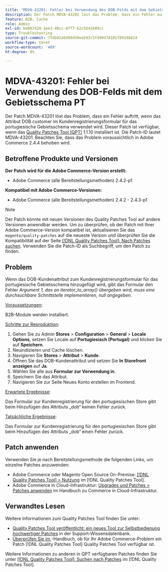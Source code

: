 ```yaml
---
title: 'MDVA-43201: Fehler bei Verwendung des DOB-Felds mit dem Gebietsschema PT'
description: Der Patch MDVA-43201 löst das Problem, dass ein Fehler auftritt, wenn das Attribut DOB customer im Kundenregistrierungsformular für das portugiesische Gebietsschema verwendet wird. Dieser Patch ist verfügbar, wenn das [Quality Patches Tool (QPT)](https://experienceleague.adobe.com/de/docs/commerce-operations/tools/quality-patches-tool/quality-patches-tool-to-self-serve-quality-patches) 1.1.10 installiert ist. Die Patch-ID lautet MDVA-43201. Beachten Sie, dass das Problem voraussichtlich in Adobe Commerce 2.4.4 behoben wird.
feature: B2B, Cache
role: Admin
exl-id: be087420-1ee3-40cc-8ff7-62c5641609cc
type: Troubleshooting
source-git-commit: 7fdb02a6d89d50ea593c5fd99d78101f89198424
workflow-type: tm+mt
source-wordcount: '469'
ht-degree: 0%

---
```


# MDVA-43201: Fehler bei Verwendung des DOB-Felds mit dem Gebietsschema PT

Der Patch MDVA-43201 löst das Problem, dass ein Fehler auftritt, wenn das Attribut DOB customer im Kundenregistrierungsformular für das portugiesische Gebietsschema verwendet wird. Dieser Patch ist verfügbar, wenn das [Quality Patches Tool (QPT)](https://experienceleague.adobe.com/de/docs/commerce-operations/tools/quality-patches-tool/quality-patches-tool-to-self-serve-quality-patches) 1.1.10 installiert ist. Die Patch-ID lautet MDVA-43201. Beachten Sie, dass das Problem voraussichtlich in Adobe Commerce 2.4.4 behoben wird.

## Betroffene Produkte und Versionen

**Der Patch wird für die Adobe Commerce-Version erstellt:**

* Adobe Commerce (alle Bereitstellungsmethoden) 2.4.2-p1

**Kompatibel mit Adobe Commerce-Versionen:**

* Adobe Commerce (alle Bereitstellungsmethoden) 2.4.2 - 2.4.3-p1

>[!NOTE]
>
>Der Patch könnte mit neuen Versionen des Quality Patches Tool auf andere Versionen anwendbar werden. Um zu überprüfen, ob der Patch mit Ihrer Adobe Commerce-Version kompatibel ist, aktualisieren Sie das `magento/quality-patches` auf die neueste Version und überprüfen Sie die Kompatibilität auf der Seite [[!DNL Quality Patches Tool]: Nach Patches suchen](https://experienceleague.adobe.com/de/docs/commerce-operations/tools/quality-patches-tool/quality-patches-tool-to-self-serve-quality-patches). Verwenden Sie die Patch-ID als Suchbegriff, um den Patch zu finden.

## Problem

Wenn das DOB-Kundenattribut zum Kundenregistrierungsformular für das portugiesische Gebietsschema hinzugefügt wird, gibt das Formular den Fehler *Argument 1, das an iterator_to_array() übergeben wird, muss eine durchsuchbare Schnittstelle implementieren, null angegeben*.

<u>Voraussetzungen</u>:

B2B-Module werden installiert.

<u>Schritte zur Reproduktion</u>:

1. Gehen Sie zu Admin **Stores** > **Configuration** > **General** > **Locale Options**, setzen Sie Locale auf **Portugiesisch (Portugal)** und klicken Sie auf **Speichern**.
1. Neuindizieren und Cache löschen.
1. Navigieren Sie **Stores** > **Attribut** > **Kunde**.
1. Öffnen Sie das DOB-Kundenattribut und setzen Sie **In Storefront anzeigen** auf **Ja**.
1. Wählen Sie alle aus **Formular zur Verwendung in**.
1. Speichern Sie das Attribut.
1. Navigieren Sie zur Seite Neues Konto erstellen im Frontend.

<u>Erwartete Ergebnisse</u>:

Das Formular zur Kundenregistrierung für den portugiesischen Store gibt beim Hinzufügen des Attributs „dob“ keinen Fehler zurück.

<u>Tatsächliche Ergebnisse</u>:

Das Formular zur Kundenregistrierung für den portugiesischen Store gibt beim Hinzufügen des Attributs „dob“ einen Fehler zurück.

## Patch anwenden

Verwenden Sie je nach Bereitstellungsmethode die folgenden Links, um einzelne Patches anzuwenden:

* Adobe Commerce oder Magento Open Source On-Premise: [[!DNL Quality Patches Tool] > Nutzung](/help/tools/quality-patches-tool/usage.md) im [!DNL Quality Patches Tool].
* Adobe Commerce in Cloud-Infrastruktur: [Upgrades und Patches > Patches anwenden](https://experienceleague.adobe.com/docs/commerce-cloud-service/user-guide/develop/upgrade/apply-patches.html?lang=de) im Handbuch zu Commerce in Cloud-Infrastruktur.

## Verwandtes Lesen

Weitere Informationen zum Quality Patches Tool finden Sie unter:

* [Quality Patches Tool veröffentlicht: ein neues Tool zur Selbstbedienung hochwertiger Patches](https://experienceleague.adobe.com/de/docs/commerce-operations/tools/quality-patches-tool/quality-patches-tool-to-self-serve-quality-patches) in der Support-Wissensdatenbank.
* [Überprüfen Sie im &#x200B;](/help/tools/quality-patches-tool/patches-available-in-qpt/check-patch-for-magento-issue-with-magento-quality-patches.md)-Handbuch, ob für Ihr Adobe Commerce-Problem ein Patch [!DNL Quality Patches Tool] Quality Patches Tool verfügbar ist.

Weitere Informationen zu anderen in QPT verfügbaren Patches finden Sie unter [[!DNL Quality Patches Tool]: Suchen nach Patches](https://experienceleague.adobe.com/tools/commerce-quality-patches/index.html?lang=de) im [!DNL Quality Patches Tool].
